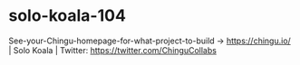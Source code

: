# solo-koala-104
See-your-Chingu-homepage-for-what-project-to-build -> https://chingu.io/ | Solo Koala | Twitter: https://twitter.com/ChinguCollabs
